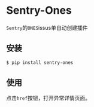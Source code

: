 # Sentry-Ones

`Sentry`的`ONES`issus单自动创建插件

## 安装

```bash
$ pip install sentry-ones
```

## 使用

<!-- 在`项目`的所有集成页面找到`ones`插件，启用，并设置`Access Token`

![plugin](https://raw.githubusercontent.com/anshengme/sentry-dingding/master/docs/images/options.png)

在插件上使用`Test Plugin`进行测试，当配置好`Access Token`后，在钉钉群内会得到以下警告

![plugin](https://raw.githubusercontent.com/anshengme/sentry-dingding/master/docs/images/dingding.png) -->

点击`href`按钮，打开异常详情页面。
